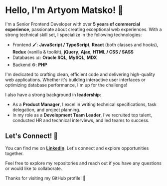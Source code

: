 # **Hello, I'm Artyom Matsko!** 👋

I'm a Senior Frontend Developer with over **5 years of commercial experience**, passionate about creating exceptional web experiences. With a strong technical skill set, I specialize in the following technologies:

- Frontend 🖌️: **JavaScript / TypeScript**, **React** (both classes and hooks), **Redux** (vanilla & toolkit), **jQuery**, **Ajax**, **HTML / CSS / SASS**
- Databases 📊: **Oracle SQL**, **MySQL**, **MDX**
- Backend ⚙️: **PHP**

I'm dedicated to crafting clean, efficient code and delivering high-quality web applications. Whether it's building interactive user interfaces or optimizing database performance, I'm up for the challenge!

I also have a strong background in **leadership**:

- As a **Product Manager**, I excel in writing technical specifications, task delegation, and project planning.
- In my role as a **Development Team Leader**, I've recruited top talent, conducted HR and technical interviews, and led teams to success.

## **Let's Connect!** 🤝

You can find me on [**LinkedIn**](https://linkedin.com/in/artyom-matsko/). Let's connect and explore opportunities together.

Feel free to explore my repositories and reach out if you have any questions or would like to collaborate.


Thanks for visiting my GitHub profile! 🚀
